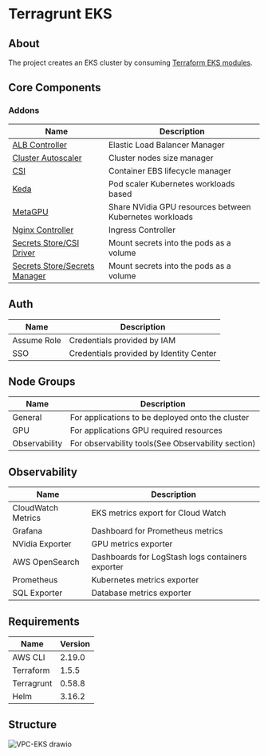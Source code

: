 # Terragrunt EKS

## About

The project creates an EKS cluster by consuming [Terraform EKS modules](https://github.com/marquesmateus93/terraform-eks).

## Core Components

### Addons

| Name                                                                                                                                                  | Description                                             |
|-------------------------------------------------------------------------------------------------------------------------------------------------------|---------------------------------------------------------|
| [ALB Controller](https://kubernetes-sigs.github.io/aws-load-balancer-controller/latest/)                                                              | Elastic Load Balancer Manager                           |
| [Cluster Autoscaler](https://github.com/kubernetes/autoscaler/tree/master/charts/cluster-autoscaler)                                                  | Cluster nodes size manager                              |
| [CSI](https://github.com/kubernetes-sigs/aws-ebs-csi-driver/tree/master/charts/aws-ebs-csi-driver)                                                    | Container EBS lifecycle manager                         |
| [Keda](https://github.com/kedacore/charts/tree/main/keda/templates)                                                                                   | Pod scaler Kubernetes workloads based                   |
| [MetaGPU](https://docs.nvidia.com/datacenter/cloud-native/gpu-operator/latest/amazon-eks.html)                                                        | Share NVidia GPU resources between Kubernetes workloads |
| [Nginx Controller](https://github.com/kubernetes/ingress-nginx/tree/main/charts/ingress-nginx)                                                        | Ingress Controller                                      |
| [Secrets Store/CSI Driver](https://github.com/kubernetes-sigs/secrets-store-csi-driver/tree/main/charts/secrets-store-csi-driver)                     | Mount secrets into the pods as a volume                 |
| [Secrets Store/Secrets Manager](https://github.com/aws/secrets-store-csi-driver-provider-aws/tree/main/charts/secrets-store-csi-driver-provider-aws)  | Mount secrets into the pods as a volume                 |

## Auth

| Name        | Description                             |
|-------------|-----------------------------------------|
| Assume Role | Credentials provided by IAM             |
| SSO         | Credentials provided by Identity Center |

## Node Groups

| Name           | Description                                        |
|----------------|----------------------------------------------------|
| General        | For applications to be deployed onto the cluster   |
| GPU            | For applications GPU required resources            |
| Observability  | For observability tools(See Observability section) |

## Observability

| Name               | Description                                      |
|--------------------|--------------------------------------------------|
| CloudWatch Metrics | EKS metrics export for Cloud Watch               |
| Grafana            | Dashboard for Prometheus metrics                 |
| NVidia Exporter    | GPU metrics exporter                             |
| AWS OpenSearch     | Dashboards for LogStash logs containers exporter |
| Prometheus         | Kubernetes metrics exporter                      |
| SQL Exporter       | Database metrics exporter                        |

## Requirements

| Name       | Version |
|------------|---------|
| AWS CLI    | 2.19.0  |
| Terraform  | 1.5.5   |
| Terragrunt | 0.58.8  |
| Helm       | 3.16.2  |

## Structure

![VPC-EKS drawio](https://github.com/user-attachments/assets/5e5c7b57-1c92-452e-b00e-41fe70a14023)

